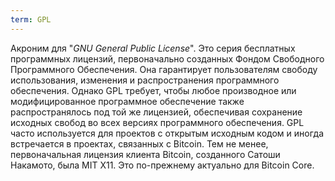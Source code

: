 ```yaml
---
term: GPL
---
```


Акроним для "*GNU General Public License*". Это серия бесплатных программных лицензий, первоначально созданных Фондом Свободного Программного Обеспечения. Она гарантирует пользователям свободу использования, изменения и распространения программного обеспечения. Однако GPL требует, чтобы любое производное или модифицированное программное обеспечение также распространялось под той же лицензией, обеспечивая сохранение исходных свобод во всех версиях программного обеспечения. GPL часто используется для проектов с открытым исходным кодом и иногда встречается в проектах, связанных с Bitcoin. Тем не менее, первоначальная лицензия клиента Bitcoin, созданного Сатоши Накамото, была MIT X11. Это по-прежнему актуально для Bitcoin Core.